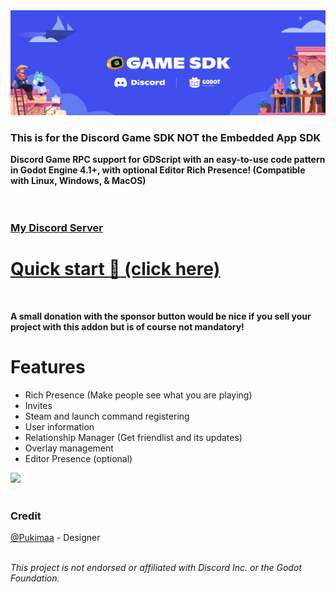 <img src="/project/assets/Banner.svg" alt="Project Banner" />

### This is for the Discord Game SDK NOT the Embedded App SDK
**Discord Game RPC support for GDScript with an easy-to-use code pattern in Godot Engine 4.1+, with optional Editor Rich Presence! (Compatible with Linux, Windows, & MacOS)**<br><br>
<br />
### [My Discord Server](https://discord.gg/EBdaTefpWy)
# [Quick start :rocket: (click here)](https://vaporvee.com/docs/discord-rpc-godot#quick-start)
<br />

**A small donation with the sponsor button would be nice if you sell your project with this addon but is of course not mandatory!**

# Features
- Rich Presence (Make people see what you are playing)
- Invites
- Steam and launch command registering
- User information
- Relationship Manager (Get friendlist and its updates)
- Overlay management
- Editor Presence (optional)
<img width="600px" src="https://raw.githubusercontent.com/vaporvee/discord-rpc-godot/main/project/assets/GodotEditorPresenceBanner.png">
<br />

<br />

### Credit
[@Pukimaa](https://github.com/pukimaa) - Designer<br>
<br />

*This project is not endorsed or affiliated with Discord Inc. or the Godot Foundation.*
